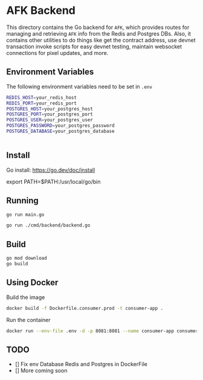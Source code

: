 # AFK Backend

This directory contains the Go backend for `AFK`, which provides routes for managing and retrieving `AFK` info from the Redis and Postgres DBs. Also, it contains other utilities to do things like get the contract address, use devnet transaction invoke scripts for easy devnet testing, maintain websocket connections for pixel updates, and more.

## Environment Variables

The following environment variables need to be set in `.env`

```sh
REDIS_HOST=your_redis_host
REDIS_PORT=your_redis_port
POSTGRES_HOST=your_postgres_host
POSTGRES_PORT=your_postgres_port
POSTGRES_USER=your_postgres_user
POSTGRES_PASSWORD=your_postgres_password
POSTGRES_DATABASE=your_postgres_database



```

## Install
Go install: https://go.dev/doc/install


export PATH=$PATH:/usr/local/go/bin

## Running

```sh
go run main.go

go run ./cmd/backend/backend.go

```

## Build

```sh
go mod download
go build
```

## Using Docker

Build the image

```sh
docker build -f Dockerfile.consumer.prod -t consumer-app .
```

Run the container

```sh
docker run --env-file .env -d -p 8081:8081 --name consumer-app consumer-app
```

## TODO 
- [] Fix env Database Redis and Postgres in DockerFile
- [] More coming soon